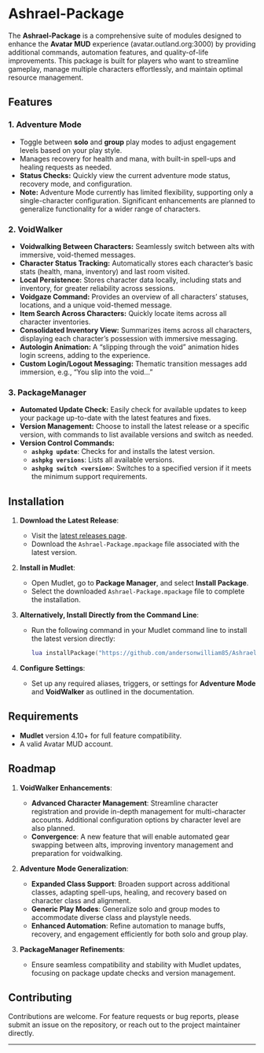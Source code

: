 # Ashrael-Package

The **Ashrael-Package** is a comprehensive suite of modules designed to enhance the **Avatar MUD** experience (avatar.outland.org:3000) by providing additional commands, automation features, and quality-of-life improvements. This package is built for players who want to streamline gameplay, manage multiple characters effortlessly, and maintain optimal resource management.

## Features

### 1. **Adventure Mode**
   - Toggle between **solo** and **group** play modes to adjust engagement levels based on your play style.
   - Manages recovery for health and mana, with built-in spell-ups and healing requests as needed.
   - **Status Checks:** Quickly view the current adventure mode status, recovery mode, and configuration.
   - **Note:** Adventure Mode currently has limited flexibility, supporting only a single-character configuration. Significant enhancements are planned to generalize functionality for a wider range of characters.

### 2. **VoidWalker**
   - **Voidwalking Between Characters:** Seamlessly switch between alts with immersive, void-themed messages.
   - **Character Status Tracking:** Automatically stores each character’s basic stats (health, mana, inventory) and last room visited.
   - **Local Persistence:** Stores character data locally, including stats and inventory, for greater reliability across sessions.
   - **Voidgaze Command:** Provides an overview of all characters’ statuses, locations, and a unique void-themed message.
   - **Item Search Across Characters:** Quickly locate items across all character inventories.
   - **Consolidated Inventory View:** Summarizes items across all characters, displaying each character’s possession with immersive messaging.
   - **Autologin Animation:** A “slipping through the void” animation hides login screens, adding to the experience.
   - **Custom Login/Logout Messaging:** Thematic transition messages add immersion, e.g., “You slip into the void…”

### 3. **PackageManager**
   - **Automated Update Check:** Easily check for available updates to keep your package up-to-date with the latest features and fixes.
   - **Version Management:** Choose to install the latest release or a specific version, with commands to list available versions and switch as needed.
   - **Version Control Commands:** 
     - **`ashpkg update`**: Checks for and installs the latest version.
     - **`ashpkg versions`**: Lists all available versions.
     - **`ashpkg switch <version>`**: Switches to a specified version if it meets the minimum support requirements.

## Installation

1. **Download the Latest Release**:
   - Visit the [latest releases page](https://github.com/andersonwilliam85/Ashrael-Package/releases).
   - Download the `Ashrael-Package.mpackage` file associated with the latest version.

2. **Install in Mudlet**:
   - Open Mudlet, go to **Package Manager**, and select **Install Package**.
   - Select the downloaded `Ashrael-Package.mpackage` file to complete the installation.

3. **Alternatively, Install Directly from the Command Line**:
   - Run the following command in your Mudlet command line to install the latest version directly:
     ```lua
     lua installPackage("https://github.com/andersonwilliam85/Ashrael-Package/releases/latest/download/Ashrael-Package.mpackage")
     ```

4. **Configure Settings**:
   - Set up any required aliases, triggers, or settings for **Adventure Mode** and **VoidWalker** as outlined in the documentation.

## Requirements

- **Mudlet** version 4.10+ for full feature compatibility.
- A valid Avatar MUD account.

## Roadmap

1. **VoidWalker Enhancements**:
   - **Advanced Character Management**: Streamline character registration and provide in-depth management for multi-character accounts. Additional configuration options by character level are also planned.
   - **Convergence**: A new feature that will enable automated gear swapping between alts, improving inventory management and preparation for voidwalking.

2. **Adventure Mode Generalization**:
   - **Expanded Class Support**: Broaden support across additional classes, adapting spell-ups, healing, and recovery based on character class and alignment.
   - **Generic Play Modes**: Generalize solo and group modes to accommodate diverse class and playstyle needs.
   - **Enhanced Automation**: Refine automation to manage buffs, recovery, and engagement efficiently for both solo and group play.

3. **PackageManager Refinements**:
   - Ensure seamless compatibility and stability with Mudlet updates, focusing on package update checks and version management.

## Contributing

Contributions are welcome. For feature requests or bug reports, please submit an issue on the repository, or reach out to the project maintainer directly.

---